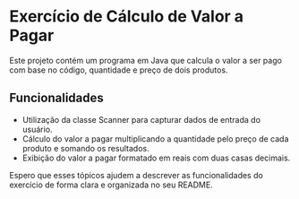 # Exercício de Cálculo de Valor a Pagar

Este projeto contém um programa em Java que calcula o valor a ser pago com base no código, quantidade e preço de dois produtos.

## Funcionalidades

- Utilização da classe Scanner para capturar dados de entrada do usuário.
- Cálculo do valor a pagar multiplicando a quantidade pelo preço de cada produto e somando os resultados.
- Exibição do valor a pagar formatado em reais com duas casas decimais.

Espero que esses tópicos ajudem a descrever as funcionalidades do exercício de forma clara e organizada no seu README.
